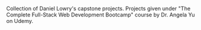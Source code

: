 Collection of Daniel Lowry's capstone projects. Projects given under "The Complete Full-Stack Web Development Bootcamp" course by Dr. Angela Yu on Udemy. 
